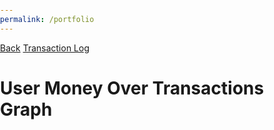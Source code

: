 ```yaml
---
permalink: /portfolio
---
```

<html>
<a href="/AtlasIndex/stocks">Back</a>
<a href="/AtlasIndex/transactionlog">Transaction Log</a>
<head>
    <script src="https://cdn.anychart.com/releases/8.11.0/js/anychart-base.min.js"></script>
    <style type="text/css">      
     html, body, #container { 
        width: 100%; height: 200%; margin: 0; padding: 0; 
      } 
    </style>
    <link id="theme-style" rel="stylesheet" type="text/css" href="assets/css/style.css">
</head>
<body class="container">
    <h1>User Money Over Transactions Graph</h1><h3 id= "Balance"></h3>
    <div id="container"></div>
    <table id="stockTable">
        <thead>
            <tr>
                <th>Symbol</th>
                <th>Total Quantity</th>
                <th>Value</th>
                <th>Sell</th>
            </tr>
        </thead>
        <tbody>
            <!-- Table content will be dynamically populated using JavaScript -->
        </tbody>
    </table>
<script type="module">
    import { uri, options1 } from '/AtlasIndex/assets/js/api/config.js';
    document.addEventListener("DOMContentLoaded", function () {
        function fetchData() {
            var url = 'http://127.0.0.1:8086/api/stocks/portfolio';
            const uid = localStorage.getItem("uid");
            var data = {
                uid: uid
            };
            var json = JSON.stringify(data);
            const authOptions = {
                ...options1,
                body: json,
            };
            fetch(url, authOptions)
                .then(response => response.json())
                .then(data => {
                    updateTable(data.portfolio);
                })
                .catch(error => console.error('Error fetching data:', error));
        }
        // Function to update the table with data
        function updateTable(data) {
            const tableBody = document.querySelector('#stockTable tbody');
            tableBody.innerHTML = ''; // Clear existing rows
            data.forEach(portfolio_data => {
                const row = document.createElement('tr');
                row.innerHTML = `
                    <td>${portfolio_data.SYMBOL}</td>
                    <td>${portfolio_data.TOTAL_QNTY}</td>
                    <td>${portfolio_data.VALUE}</td>
                    <td><button class="sell-button" data-symbol="${portfolio_data.SYMBOL}">Sell</button></td>
                `;
                tableBody.appendChild(row);
                Balance()
                const sellButton = row.querySelector('.sell-button');
                sellButton.addEventListener('click', function () {
                    var url = 'http://127.0.0.1:8086/api/stocks/singleupdate';
                    var sym = portfolio_data.SYMBOL; // Ensure correct symbol is used
                    console.log(sym);
                    var data = {
                        symbol: sym
                    };
                    var json = JSON.stringify(data);
                    const authOptions = {
                        method: 'POST',
                        credentials: 'include',
                        body: json,
                        headers: {
                            'Content-Type': 'application/json',
                        },
                    };
                    console.log(authOptions);
                    fetch(url, authOptions)
                        .then(response => response.json())
                        .then(data => {
                            console.log(data);
                            var price = data; // Ensure 'price' is correctly retrieved from 'data'
                            console.log("this is price");
                            console.log(price);
                            sellStock(sym, portfolio_data.TOTAL_QNTY, price); // Call sellStock with the correct arguments
                        })
                        .catch(error => console.error('Error fetching data:', error));
                });
            });
        }
        function sellStock(symbol, quantity, price) {
            console.log(`Selling stock with symbol: ${symbol}`);
            const quantityToSell = prompt(`How many stocks of ${symbol} do you wish to sell? The current price is $${price}`, '1');
            const ownedQuantity = quantity; // Assuming quantity is the available quantity owned by the user
            if (quantityToSell !== null && !isNaN(quantityToSell) && quantityToSell > 0 && quantityToSell <= ownedQuantity) {
                alert(`Selling ${quantityToSell} stocks of ${symbol}`);
                var url = 'http://127.0.0.1:8086/api/stocks/sell';
                const uid = localStorage.getItem("uid");
                var data = {
                    quantity: Number(quantityToSell),
                    symbol: symbol,
                    uid: uid,
                };
                var json = JSON.stringify(data);
                const authOptions = {
                    ...options1,
                    body: json,
                };
                fetch(url, authOptions)
                    .then(response => {
                        if (!response.ok) {
                            throw new Error(`HTTP error! Status: ${response.status}`);
                        }
                        return response.json();
                    })
                    .then(data => {
                        console.log('success', data);
                        fetchData();  // Refresh the data after a successful sell
                        Balance();
                        graph();
                            // Update balance after a successful sell
                    })
                    .catch(error => {
                        //console.error('error', error);
                        fetchData();  // Refresh the data after a successful sell
                        Balance();
                        graph();
                    });
            } else {
                alert('Sell operation canceled or invalid quantity entered.');
            }
        }
        function Balance() {
                    var uid = localStorage.getItem("uid");
                    var data = {
                        uid: uid
                    };
                    var json = JSON.stringify(data);
                    //var authOptions1 = {
                    //    method: 'POST',
                    //    headers: {'Content-Type': 'application/json'},
                    //    body: json,
                    //    mode: 'cors',
                    //    cache: 'no-cache',
                    //    credentials: 'include'
                    //};
                    const authOptions = {
                            ...options1,
                            body:json,
                        };
                    var url = 'http://127.0.0.1:8086/api/stocks/stockmoney';
                    fetch(url, authOptions)
                        .then(response => response.json())
                        .then(data => {
                            document.getElementById('Balance').textContent = `Available Balance for Purchase': ${data}`;
                        })
                        .catch(error => {
                            console.error('Error fetching stock money:', error.message);
                        });
                }
        // Call fetchData when the page loads
        fetchData();
    });
        anychart.onDocumentReady(function() {
    // The main JS line charting code will be here.\
            var url = 'http://127.0.0.1:8086/api/stocks/owned';
            var uid = localStorage.getItem('uid')
            var payload = {
                uid: uid
            }
            var json = JSON.stringify(payload)
            //var authOptions = {
            //    credentials: 'include',
            //    body: json,
            //    method: 'Post',
            //    headers: { 'Content-Type': 'application/json' }        
            //}
            const authOptions = {
                            ...options1,
                            body:json,
                        };
            fetch(url,authOptions)
                .then(response => response.json())
                .then( data =>{
                    console.log(data)
                    var dataSet = anychart.data.set(data);
                    // map the data for all series
                    var firstSeriesData = dataSet.mapAs({x:0, value: 1});
                    // create a line chart
                    var chart = anychart.line();
                    // create the series and name them
                    var firstSeries = chart.line(firstSeriesData);            // add a legend
                    //chart.legend().enabled(true);
                    // add a title
                    chart.title("Account Balance")
                    // specify where to display the chart
                    chart.container("container");
                    chart.background().fill("#333")
                    chart.xAxis().stroke({
                        // set stroke color
                        color: "gold",
                        // set dashes and gaps length
                    });
                    chart.yAxis().stroke({
                        // set stroke color
                        color: "gold",
                        // set dashes and gaps length
                    });
                    chart.xAxis().labels().fontColor("gold");
                    chart.yAxis().labels().fontColor("gold");
                    //chart.xAxis().scale().minimum(0);
                    //chart.xScale().minimum(0);
                    // draw the resulting chart
                    chart.draw();
                })
    });
    </script>
</body>
</html>
